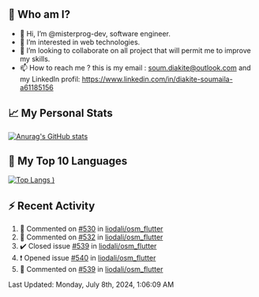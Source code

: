 ## **🔎 Who am I?**
- 👋 Hi, I’m @misterprog-dev, software engineer.
- 👀 I’m interested in web technologies.
- 💞️ I’m looking to collaborate on all project that will permit me to improve my skills.
- 📫 How to reach me ? this is my email : soum.diakite@outlook.com and my LinkedIn profil: https://www.linkedin.com/in/diakite-soumaila-a61185156


## **📈 My Personal Stats**
[![Anurag's GitHub stats](https://github-readme-stats.vercel.app/api?username=misterprog-dev&count_private=true&show_icons=true)](https://github.com/anuraghazra/github-readme-stats)

## **📣 My Top 10 Languages**
[![Top Langs](https://github-readme-stats.vercel.app/api/top-langs/?username=misterprog-dev&langs_count=10&layout=compact&hide=html,css&hide_title=true&&&show_icons=true)
)](https://github.com/anuraghazra/github-readme-stats)

## **⚡ Recent Activity**
<!--RECENT_ACTIVITY:start-->
1. 💬 Commented on [#530](https://github.com/liodali/osm_flutter/issues/530#issuecomment-2212540218) in [liodali/osm_flutter](https://github.com/liodali/osm_flutter)<br>
2. 💬 Commented on [#532](https://github.com/liodali/osm_flutter/issues/532#issuecomment-2212539357) in [liodali/osm_flutter](https://github.com/liodali/osm_flutter)<br>
3. ✔️ Closed issue [#539](https://github.com/liodali/osm_flutter/issues/539) in [liodali/osm_flutter](https://github.com/liodali/osm_flutter)<br>
4. ❗️ Opened issue [#540](https://github.com/liodali/osm_flutter/issues/540) in [liodali/osm_flutter](https://github.com/liodali/osm_flutter)<br>
5. 💬 Commented on [#539](https://github.com/liodali/osm_flutter/issues/539#issuecomment-2212393625) in [liodali/osm_flutter](https://github.com/liodali/osm_flutter)<br>
<!--RECENT_ACTIVITY:end-->
<!--RECENT_ACTIVITY:last_update-->
Last Updated: Monday, July 8th, 2024, 1:06:09 AM
<!--RECENT_ACTIVITY:last_update_end-->

<!---
misterprog-dev/misterprog-dev is a ✨ special ✨ repository because its `README.md` (this file) appears on your GitHub profile.
You can click the Preview link to take a look at your changes.
--->


